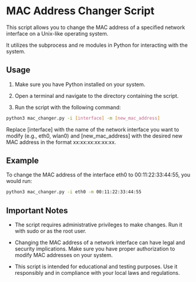 # MAC Address Changer Script

This script allows you to change the MAC address of a specified network interface on a Unix-like operating system.

It utilizes the subprocess and re modules in Python for interacting with the system.

## Usage
1. Make sure you have Python installed on your system.

2. Open a terminal and navigate to the directory containing the script.

3. Run the script with the following command:



```sh
python3 mac_changer.py -i [interface] -m [new_mac_address]
```


Replace [interface] with the name of the network interface you want to modify (e.g., eth0, wlan0) and [new_mac_address] with the desired new MAC address in the format xx:xx:xx:xx:xx:xx.

## Example
To change the MAC address of the interface eth0 to 00:11:22:33:44:55, you would run:



```sh
python3 mac_changer.py -i eth0 -m 00:11:22:33:44:55
```


## Important Notes
- The script requires administrative privileges to make changes. Run it with sudo or as the root user.

- Changing the MAC address of a network interface can have legal and security implications. Make sure you have proper authorization to modify MAC addresses on your system.

- This script is intended for educational and testing purposes. Use it responsibly and in compliance with your local laws and regulations.
